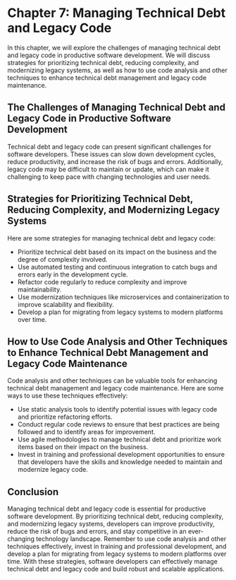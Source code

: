 Chapter 7: Managing Technical Debt and Legacy Code
==================================================

In this chapter, we will explore the challenges of managing technical debt and legacy code in productive software development. We will discuss strategies for prioritizing technical debt, reducing complexity, and modernizing legacy systems, as well as how to use code analysis and other techniques to enhance technical debt management and legacy code maintenance.

The Challenges of Managing Technical Debt and Legacy Code in Productive Software Development
--------------------------------------------------------------------------------------------

Technical debt and legacy code can present significant challenges for software developers. These issues can slow down development cycles, reduce productivity, and increase the risk of bugs and errors. Additionally, legacy code may be difficult to maintain or update, which can make it challenging to keep pace with changing technologies and user needs.

Strategies for Prioritizing Technical Debt, Reducing Complexity, and Modernizing Legacy Systems
-----------------------------------------------------------------------------------------------

Here are some strategies for managing technical debt and legacy code:

* Prioritize technical debt based on its impact on the business and the degree of complexity involved.
* Use automated testing and continuous integration to catch bugs and errors early in the development cycle.
* Refactor code regularly to reduce complexity and improve maintainability.
* Use modernization techniques like microservices and containerization to improve scalability and flexibility.
* Develop a plan for migrating from legacy systems to modern platforms over time.

How to Use Code Analysis and Other Techniques to Enhance Technical Debt Management and Legacy Code Maintenance
--------------------------------------------------------------------------------------------------------------

Code analysis and other techniques can be valuable tools for enhancing technical debt management and legacy code maintenance. Here are some ways to use these techniques effectively:

* Use static analysis tools to identify potential issues with legacy code and prioritize refactoring efforts.
* Conduct regular code reviews to ensure that best practices are being followed and to identify areas for improvement.
* Use agile methodologies to manage technical debt and prioritize work items based on their impact on the business.
* Invest in training and professional development opportunities to ensure that developers have the skills and knowledge needed to maintain and modernize legacy code.

Conclusion
----------

Managing technical debt and legacy code is essential for productive software development. By prioritizing technical debt, reducing complexity, and modernizing legacy systems, developers can improve productivity, reduce the risk of bugs and errors, and stay competitive in an ever-changing technology landscape. Remember to use code analysis and other techniques effectively, invest in training and professional development, and develop a plan for migrating from legacy systems to modern platforms over time. With these strategies, software developers can effectively manage technical debt and legacy code and build robust and scalable applications.
